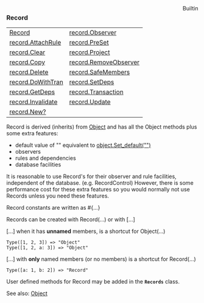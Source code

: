 <div style="float:right"><span class="builtin">Builtin</span></div>

### Record

|     |     |
| --- | --- |
| [Record](<Record/Record.md>) | [record.Observer](<Record/record.Observer.md>) |
| [record.AttachRule](<Record/record.AttachRule.md>) | [record.PreSet](<Record/record.PreSet.md>) |
| [record.Clear](<Record/record.Clear.md>) | [record.Project](<Record/record.Project.md>) |
| [record.Copy](<Record/record.Copy.md>) | [record.RemoveObserver](<Record/record.RemoveObserver.md>) |
| [record.Delete](<Record/record.Delete.md>) | [record.SafeMembers](<Record/record.SafeMembers.md>) |
| [record.DoWithTran](<Record/record.DoWithTran.md>) | [record.SetDeps](<Record/record.SetDeps.md>) |
| [record.GetDeps](<Record/record.GetDeps.md>) | [record.Transaction](<Record/record.Transaction.md>) |
| [record.Invalidate](<Record/record.Invalidate.md>) | [record.Update](<Record/record.Update.md>) |
| [record.New?](<Record/record.New?.md>) |



Record is derived (inherits) from [Object](<../../Language/Reference/Object.md>) and has all the Object methods plus some extra features:

-	default value of "" equivalent to 
	[object.Set_default("")](<../../Language/Reference/Object/object.Set_default.md>)
-	observers
-	rules and dependencies
-	database facilities


It is reasonable to use Record's for their observer and rule facilities, independent of the database. (e.g. RecordControl) However, there is some performance cost for these extra features so you would normally not use Records unless you need these features.

Record constants are written as #{...} 

Records can be created with Record(...) or with [...]

[...] when it has **unnamed** members, is a shortcut for Object(...)

``` suneido
Type([1, 2, 3]) => "Object"
Type([1, 2, a: 3]) => "Object"
```

[...] with **only** named members (or no members) is a shortcut for Record(...)

``` suneido
Type([a: 1, b: 2]) => "Record"
```

User defined methods for Record may be added in the **`Records`** class.

See also: [Object](<../../Language/Reference/Object.md>)